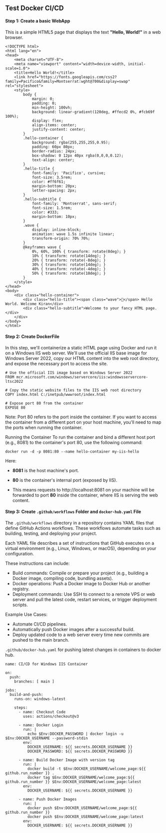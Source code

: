 ## Test Docker CI/CD

#### Step 1: Create a basic WebApp

This is a simple HTML5 page that displays the text **"Hello, World!"** in a web browser.

```[HTML]
<!DOCTYPE html>
<html lang="en">
<head>
    <meta charset="UTF-8">
    <meta name="viewport" content="width=device-width, initial-scale=1.0">
    <title>Hello World!</title>
    <link href="https://fonts.googleapis.com/css2?family=Pacifico&family=Montserrat:wght@700&display=swap" rel="stylesheet">
    <style>
        body {
            margin: 0;
            padding: 0;
            min-height: 100vh;
            background: linear-gradient(120deg, #ffecd2 0%, #fcb69f 100%);
            display: flex;
            align-items: center;
            justify-content: center;
        }
        .hello-container {
            background: rgba(255,255,255,0.95);
            padding: 60px 80px;
            border-radius: 24px;
            box-shadow: 0 12px 40px rgba(0,0,0,0.12);
            text-align: center;
        }
        .hello-title {
            font-family: 'Pacifico', cursive;
            font-size: 3.5rem;
            color: #ff6f61;
            margin-bottom: 20px;
            letter-spacing: 2px;
        }
        .hello-subtitle {
            font-family: 'Montserrat', sans-serif;
            font-size: 1.5rem;
            color: #333;
            margin-bottom: 10px;
        }
        .wave {
            display: inline-block;
            animation: wave 1.5s infinite linear;
            transform-origin: 70% 70%;
        }
        @keyframes wave {
            0%, 60%, 100% { transform: rotate(0deg); }
            10% { transform: rotate(14deg); }
            20% { transform: rotate(-8deg); }
            30% { transform: rotate(14deg); }
            40% { transform: rotate(-4deg); }
            50% { transform: rotate(10deg); }
        }
    </style>
</head>
<body>
    <div class="hello-container">
        <div class="hello-title"><span class="wave">👋</span> Hello World. Welcome Kiran</div>
        <div class="hello-subtitle">Welcome to your fancy HTML page. </div>
    </div>
</body>
</html>

```
#### Step 2: Create DockerFile

In this step, we'll containerize a static HTML page using Docker and run it on a Windows IIS web server. We'll use the official IIS base image for Windows Server 2022, copy our HTML content into the web root directory, and expose the necessary port to access the site.

```
# Use the official IIS image based on Windows Server 2022
FROM mcr.microsoft.com/windows/servercore/iis:windowsservercore-ltsc2022

# Copy the static website files to the IIS web root directory
COPY index.html C:/inetpub/wwwroot/index.html

# Expose port 80 from the container
EXPOSE 80
```
Note: Port 80 refers to the port inside the container. If you want to access the container from a different port on your host machine, you’ll need to map the ports when running the container.

Running the Container
To run the container and bind a different host port (e.g., 8081) to the container's port 80, use the following command:

```
docker run -d -p 8081:80 --name hello-container my-iis-hello
```

Here:

- **8081** is the host machine's port.

- **80** is the container's internal port (exposed by IIS).

- This means requests to http://localhost:8081 on your machine will be forwarded to port **80** inside the container, where IIS is serving the web content.

#### Step 3: Create ```.github/workflows``` Folder and ```docker-hub.yaml``` File
The ```.github/workflows``` directory in a repository contains YAML files that define GitHub Actions workflows. These workflows automate tasks such as building, testing, and deploying your project.

Each YAML file describes a set of instructions that GitHub executes on a virtual environment (e.g., Linux, Windows, or macOS), depending on your configuration.

These instructions can include:
- Build commands: Compile or prepare your project (e.g., building a Docker image, compiling code, bundling assets).
- Docker operations: Push a Docker image to Docker Hub or another registry.
- Deployment commands: Use SSH to connect to a remote VPS or web server and pull the latest code, restart services, or trigger deployment scripts.

Example Use Cases:
- Automate CI/CD pipelines.
- Automatically push Docker images after a successful build.
- Deploy updated code to a web server every time new commits are pushed to the main branch.

```.github/docker-hub.yaml``` for pushing latest changes in containers to docker hub.
```
name: CI/CD for Windows IIS Container

on:
  push:
    branches: [ main ]

jobs:
  build-and-push:
    runs-on: windows-latest

    steps:
      - name: Checkout Code
        uses: actions/checkout@v3

      - name: Docker Login
        run: |
          echo $Env:DOCKER_PASSWORD | docker login -u $Env:DOCKER_USERNAME --password-stdin
        env:
          DOCKER_USERNAME: ${{ secrets.DOCKER_USERNAME }}
          DOCKER_PASSWORD: ${{ secrets.DOCKER_PASSWORD }}

      - name: Build Docker Image with version tag
        run: |
          docker build -t $Env:DOCKER_USERNAME/welcome_page:${{ github.run_number }} .
          docker tag $Env:DOCKER_USERNAME/welcome_page:${{ github.run_number }} $Env:DOCKER_USERNAME/welcome_page:latest
        env:
          DOCKER_USERNAME: ${{ secrets.DOCKER_USERNAME }}

      - name: Push Docker Images
        run: |
          docker push $Env:DOCKER_USERNAME/welcome_page:${{ github.run_number }}
          docker push $Env:DOCKER_USERNAME/welcome_page:latest
        env:
          DOCKER_USERNAME: ${{ secrets.DOCKER_USERNAME }}
```
